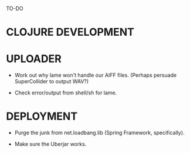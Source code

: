 TO-DO

# CLOJURE DEVELOPMENT

# UPLOADER

- Work out why lame won't handle our AIFF files. (Perhaps persuade
  SuperCollider to output WAV?)

- Check error/output from shell/sh for lame.

# DEPLOYMENT

- Purge the junk from net.loadbang.lib (Spring Framework, specifically).

- Make sure the Uberjar works.
